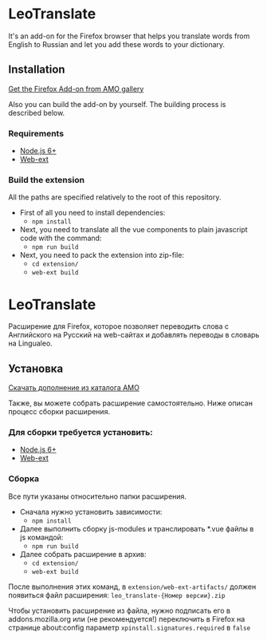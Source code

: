 # LeoTranslate

It's an add-on for the Firefox browser that helps you translate words from English to Russian and let you add these words to your dictionary.
 
## Installation
[Get the Firefox Add-on from AMO gallery](https://addons.mozilla.org/en-US/firefox/addon/leo-translate/)

Also you can build the add-on by yourself. The building process is described below.

### Requirements
* [Node.js 6+](https://nodejs.org/en/)
* [Web-ext](https://github.com/mozilla/web-ext)

### Build the extension

All the paths are specified relatively to the root of this repository.

* First of all you need to install dependencies:
    * `npm install`
* Next, you need to translate all the vue components to plain javascript code with the command:
    * `npm run build`
* Next, you need to pack the extension into zip-file:
    * `cd extension/`
    * `web-ext build`


# LeoTranslate

Расширение для Firefox, которое позволяет переводить слова c Английского на Русский на web-сайтах и добавлять переводы в словарь на Lingualeo.

## Установка
[Скачать дополнение из каталога AMO](https://addons.mozilla.org/en-US/firefox/addon/leo-translate/)

Также, вы можете собрать расширение самостоятельно. Ниже описан процесс сборки расширения.

### Для сборки требуется установить:
* [Node.js 6+](https://nodejs.org/en/)
* [Web-ext](https://github.com/mozilla/web-ext)

### Сборка

Все пути указаны относительно папки расширения.

* Сначала нужно установить зависимости:
    * `npm install`
* Далее выполнить сборку js-modules и транслировать *.vue файлы в js командой:
    * `npm run build`
* Далее собрать расширение в архив:
    * `cd extension/`
    * `web-ext build`

После выполнения этих команд, в `extension/web-ext-artifacts/` должен появиться файл расширения: `leo_translate-{Номер версии}.zip`

Чтобы установить расширение из файла, нужно подписать его в addons.mozilla.org или (не рекомендуется!) переключить в Firefox на странице about:config параметр `xpinstall.signatures.required` в `false`  
